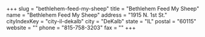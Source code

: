 +++
slug = "bethlehem-feed-my-sheep"
title = "Bethlehem Feed My Sheep"
name = "Bethlehem Feed My Sheep"
address = "1915 N. 1st St."
cityIndexKey = "city-il-dekalb"
city = "DeKalb"
state = "IL"
postal = "60115"
website = ""
phone = "815-758-3203"
fax = ""
+++
